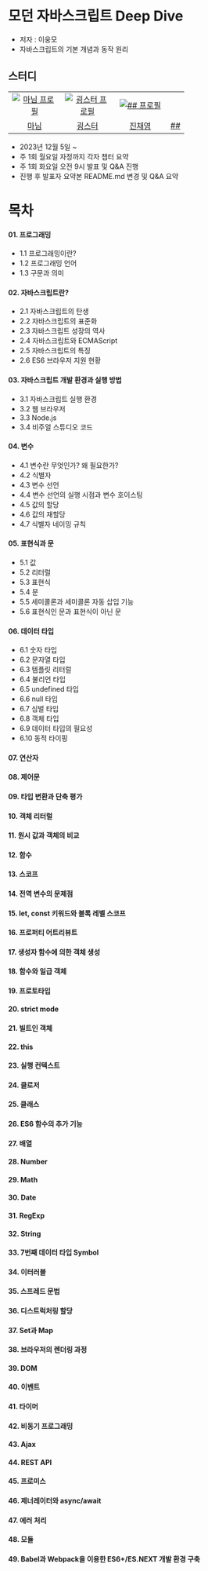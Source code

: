# 모던 자바스크립트 Deep Dive

- 저자 : 이웅모
- 자바스크립트의 기본 개념과 동작 원리

## 스터디
<table>
  <tr>
    <td align="center" width="92px">
      <a href="https://github.com/a-honey" target="_blank">
       <img src="https://github.com/learning-with/learning-react/assets/75254185/6e087fa7-dd77-4353-9643-a4b9c081d958" alt="마님 프로필"/>
      </a>
    </td>
    <td align="center" width="92px">
      <a href="https://github.com/hyeb-in" target="_blank">
        <img src="https://github.com/learning-with/learning-js/assets/101353408/9d690924-d984-4eca-a5c8-45872a7344ca" alt="굉스터 프로필" />
      </a>
    </td>
    <td align="center" width="92px">
      <a href="https://github.com/###" target="_blank">
        <img src="###" alt="## 프로필" />
      </a>
    </td>
  </tr>
  <tr>
    <td align="center">
      <a href="https://github.com/a-honey" target="_blank">
        마님
      </a>
    </td>
    <td align="center">
      <a href="https://github.com/hyeb-in" target="_blank">
        굉스터
      </a>
    </td>
     <td align="center">
      <a href="https://github.com/devchaeyoung" target="_blank">
        진채영
      </a>
    </td>
    <td align="center">
      <a href="https://github.com/##" target="_blank">
        ##
      </a>
    </td>
  </tr>
</table>

- 2023년 12월 5일 ~
- 주 1회 월요일 자정까지 각자 챕터 요약
- 주 1회 화요일 오전 9시 발표 및 Q&A 진행
- 진행 후 발표자 요약본 README.md 변경 및 Q&A 요약

# 목차
#### 01. 프로그래밍
- 1.1 프로그래밍이란?
- 1.2 프로그래밍 언어
- 1.3 구문과 의미

#### 02. 자바스크립트란?
- 2.1 자바스크립트의 탄생
- 2.2 자바스크립트의 표준화
- 2.3 자바스크립트 성장의 역사
- 2.4 자바스크립트와 ECMAScript
- 2.5 자바스크립트의 특징
- 2.6 ES6 브라우저 지원 현황

#### 03. 자바스크립트 개발 환경과 실행 방법
- 3.1 자바스크립트 실행 환경
- 3.2 웹 브라우저
- 3.3 Node.js
- 3.4 비주얼 스튜디오 코드
 
#### 04. 변수
- 4.1 변수란 무엇인가? 왜 필요한가?
- 4.2 식별자
- 4.3 변수 선언
- 4.4 변수 선언의 실행 시점과 변수 호이스팅
- 4.5 값의 할당
- 4.6 값의 재할당
- 4.7 식별자 네이밍 규칙

#### 05. 표현식과 문
- 5.1 값
- 5.2 리터럴
- 5.3 표현식
- 5.4 문
- 5.5 세미콜론과 세미콜론 자동 삽입 기능
- 5.6 표현식인 문과 표현식이 아닌 문

#### 06. 데이터 타입
- 6.1 숫자 타입
- 6.2 문자열 타입
- 6.3 템플릿 리터럴
- 6.4 불리언 타입
- 6.5 undefined 타입
- 6.6 null 타입
- 6.7 심벌 타입
- 6.8 객체 타입
- 6.9 데이터 타입의 필요성
- 6.10 동적 타이핑

#### 07. 연산자
#### 08. 제어문
#### 09. 타입 변환과 단축 평가
#### 10. 객체 리터럴
#### 11. 원시 값과 객체의 비교
#### 12. 함수
#### 13. 스코프
#### 14. 전역 변수의 문제점
#### 15. let, const 키워드와 블록 레벨 스코프
#### 16. 프로퍼티 어트리뷰트
#### 17. 생성자 함수에 의한 객체 생성
#### 18. 함수와 일급 객체
#### 19. 프로토타입
#### 20. strict mode
#### 21. 빌트인 객체
#### 22. this
#### 23. 실행 컨텍스트
#### 24. 클로저
#### 25. 클래스
#### 26. ES6 함수의 추가 기능
#### 27. 배열
#### 28. Number
#### 29. Math
#### 30. Date
#### 31. RegExp
#### 32. String
#### 33. 7번째 데이터 타입 Symbol
#### 34. 이터러블
#### 35. 스프레드 문법
#### 36. 디스트럭처링 할당
#### 37. Set과 Map
#### 38. 브라우저의 렌더링 과정
#### 39. DOM
#### 40. 이벤트
#### 41. 타이머
#### 42. 비동기 프로그래밍
#### 43. Ajax
#### 44. REST API
#### 45. 프로미스
#### 46. 제너레이터와 async/await
#### 47. 에러 처리
#### 48. 모듈
#### 49. Babel과 Webpack을 이용한 ES6+/ES.NEXT 개발 환경 구축
